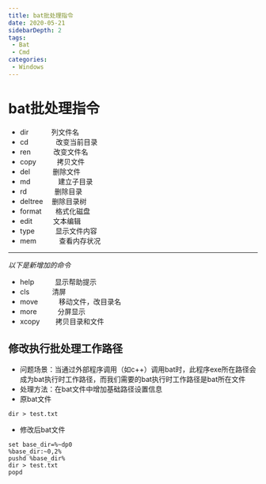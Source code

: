 ```yaml
---
title: bat批处理指令
date: 2020-05-21
sidebarDepth: 2
tags:
 - Bat
 - Cmd
categories:
 - Windows
---
```

# bat批处理指令
- dir 　　　列文件名 
- cd　　　　改变当前目录 
- ren 　　　改变文件名 
- copy　　　拷贝文件 
- del 　　　删除文件 
- md　　　　建立子目录 
- rd　　　　删除目录 
- deltree　 删除目录树 
- format　　格式化磁盘 
- edit　　　文本编辑 
- type　　　显示文件内容 
- mem 　　　查看内存状况 
----------
*以下是新增加的命令* 
- help　　　显示帮助提示 
- cls 　　　清屏 
- move　　　移动文件，改目录名 
- more　　　分屏显示 
- xcopy 　　拷贝目录和文件 

## 修改执行批处理工作路径
- 问题场景：当通过外部程序调用（如c++）调用bat时，此程序exe所在路径会成为bat执行时工作路径，而我们需要的bat执行时工作路径是bat所在文件
- 处理方法：在bat文件中增加基础路径设置信息
- 原bat文件
```shell
dir > test.txt
```
- 修改后bat文件
```shell
set base_dir=%~dp0  
%base_dir:~0,2%  
pushd %base_dir%  
dir > test.txt
popd  
```